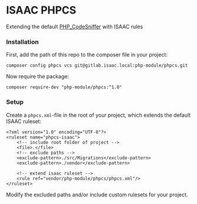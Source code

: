 ISAAC PHPCS
===========

Extending the default [PHP_CodeSniffer](https://github.com/squizlabs/PHP_CodeSniffer) with ISAAC rules

### Installation

First, add the path of this repo to the composer file in your project:

```
composer config phpcs vcs git@gitlab.isaac.local:php-module/phpcs.git
```

Now require the package:

```
composer require-dev "php-module/phpcs:^1.0"
```

### Setup
Create a `phpcs.xml`-file in the root of your project, which extends the default ISAAC ruleset:

```
<?xml version="1.0" encoding="UTF-8"?>
<ruleset name="phpcs-isaac">
    <!-- include root folder of project -->
    <file>.</file>
    <!-- exclude paths -->
    <exclude-pattern>./src/Migrations</exclude-pattern>
    <exclude-pattern>./vendor</exclude-pattern>

    <!-- extend isaac ruleset -->
    <rule ref="vendor/php-module/phpcs/phpcs.xml"/>
</ruleset>
```

Modify the excluded paths and/or include custom rulesets for your project.
